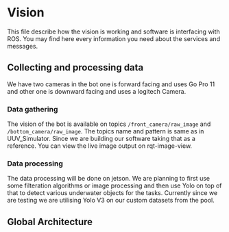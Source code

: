 # Vision

This file describe how the vision is working and software is interfacing with ROS.
You may find here every information you need about the services and messages.

## Collecting and processing data
We have two cameras in the bot one is forward facing and uses Go Pro 11 and other one is downward facing and uses a logitech Camera. 
### Data gathering

The vision of the bot is available on topics `/front_camera/raw_image` and `/bottom_camera/raw_image`. The topics name and pattern is same as in UUV_Simulator. Since we are building our software taking that as a reference.
You can view the live image output on rqt-image-view.

### Data processing

The data processing will be done on jetson. We are planning to first use some filteration algorithms or image processing and then use Yolo on top of that to detect various underwater objects for the tasks. Currently since we are testing we are utilising Yolo V3 on our custom datasets from the pool.

## Global Architecture



